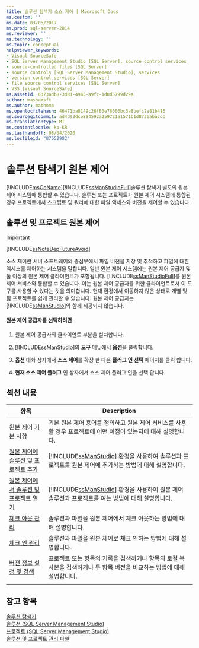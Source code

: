 ```yaml
---
title: 솔루션 탐색기 소스 제어 | Microsoft Docs
ms.custom: ''
ms.date: 03/06/2017
ms.prod: sql-server-2014
ms.reviewer: ''
ms.technology: ''
ms.topic: conceptual
helpviewer_keywords:
- Visual SourceSafe
- SQL Server Management Studio [SQL Server], source control services
- source-controlled files [SQL Server]
- source controls [SQL Server Management Studio], services
- version control services [SQL Server]
- file source control services [SQL Server]
- VSS [Visual SourceSafe]
ms.assetid: 6373adb8-3d81-4945-a9fc-1d0d5799d29a
author: mashamsft
ms.author: mathoma
ms.openlocfilehash: 46471ba8149c26f80e78006bc3a8befc2e81b416
ms.sourcegitcommit: ad4d92dce894592a259721a1571b1d8736abacdb
ms.translationtype: MT
ms.contentlocale: ko-KR
ms.lasthandoff: 08/04/2020
ms.locfileid: "87652982"
---
```

# <a name="solution-explorer-source-control"></a>솔루션 탐색기 원본 제어
  [!INCLUDE[msCoName](../includes/msconame-md.md)][!INCLUDE[ssManStudioFull](../includes/ssmanstudiofull-md.md)]솔루션 탐색기 별도의 원본 제어 시스템에 통합할 수 있습니다. 솔루션 또는 프로젝트가 원본 제어 시스템에 통합된 경우 프로젝트에서 스크립트 및 쿼리에 대한 파일 액세스와 버전을 제어할 수 있습니다.  
  
## <a name="solution-and-project-source-control"></a>솔루션 및 프로젝트 원본 제어  
  
> [!IMPORTANT]  
>  [!INCLUDE[ssNoteDepFutureAvoid](../includes/ssnotedepfutureavoid-md.md)]  
  
 소스 제어란 서버 소프트웨어의 중심부에서 파일 버전을 저장 및 추적하고 파일에 대한 액세스를 제어하는 시스템을 말합니다. 일반 원본 제어 시스템에는 원본 제어 공급자 및 둘 이상의 원본 제어 클라이언트가 포함됩니다. [!INCLUDE[ssManStudioFull](../includes/ssmanstudiofull-md.md)]를 원본 제어 서비스와 통합할 수 있습니다. 이는 원본 제어 공급자를 위한 클라이언트로서 이 도구를 사용할 수 있다는 것을 의미합니다. 현재 환경에서 이동하지 않은 상태로 개별 및 팀 프로젝트를 쉽게 관리할 수 있습니다. 원본 제어 공급자는 [!INCLUDE[ssManStudio](../includes/ssmanstudio-md.md)]와 함께 제공되지 않습니다.  
  
#### <a name="to-select-a-source-control-provider"></a>원본 제어 공급자를 선택하려면  
  
1.  원본 제어 공급자의 클라이언트 부분을 설치합니다.  
  
2.  [!INCLUDE[ssManStudio](../includes/ssmanstudio-md.md)]의 **도구** 메뉴에서 **옵션**을 클릭합니다.  
  
3.  **옵션** 대화 상자에서 **소스 제어**를 확장 한 다음 **플러그 인 선택** 페이지를 클릭 합니다.  
  
4.  **현재 소스 제어 플러그** 인 상자에서 소스 제어 플러그 인을 선택 합니다.  
  
## <a name="in-this-section"></a>섹션 내용  
  
|항목|Description|  
|-----------|-----------------|  
|[원본 제어 기본 사항](../../2014/database-engine/source-control-basics.md)|기본 원본 제어 용어를 정의하고 원본 제어 서비스를 사용할 경우 프로젝트에 어떤 이점이 있는지에 대해 설명합니다.|  
|[원본 제어에 솔루션 및 프로젝트 추가](../../2014/database-engine/add-solutions-and-projects-to-source-control.md)|[!INCLUDE[ssManStudio](../includes/ssmanstudio-md.md)] 환경을 사용하여 솔루션과 프로젝트를 원본 제어에 추가하는 방법에 대해 설명합니다.|  
|[원본 제어에서 솔루션 및 프로젝트 열기](../../2014/database-engine/open-solutions-and-projects-from-source-control.md)|[!INCLUDE[ssManStudio](../includes/ssmanstudio-md.md)] 환경을 사용하여 원본 제어 솔루션과 프로젝트를 여는 방법에 대해 설명합니다.|  
|[체크 아웃 관리](../../2014/database-engine/manage-checkouts.md)|솔루션과 파일을 원본 제어에서 체크 아웃하는 방법에 대해 설명합니다.|  
|[체크 인 관리](../../2014/database-engine/manage-checkins.md)|솔루션과 파일을 원본 제어로 체크 인하는 방법에 대해 설명합니다.|  
|[버전 정보 설정 및 검색](../../2014/database-engine/set-and-retrieve-version-information.md)|프로젝트 또는 항목의 기록을 검색하거나 항목의 로컬 복사본을 검색하거나 두 항목 버전을 비교하는 방법에 대해 설명합니다.|  
|||  
  
## <a name="see-also"></a>참고 항목  
 [솔루션 탐색기](../ssms/solution/solution-explorer.md)   
 [솔루션 &#40;SQL Server Management Studio&#41;](../ssms/sql-server-management-studio-ssms.md)   
 [프로젝트 &#40;SQL Server Management Studio&#41;](../ssms/solution/projects-sql-server-management-studio.md)   
 [솔루션 및 프로젝트 관리 파일](../ssms/solution/files-that-manage-solutions-and-projects.md)  
  
  
